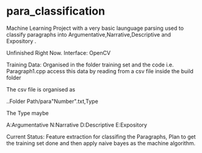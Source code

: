 para_classification
===================

Machine Learning  Project with a very basic launguage parsing used to classify paragraphs into Argumentative,Narrative,Descriptive and Expository .

Unfinished Right Now.
Interface:  OpenCV

Training Data: Organised in the folder training set and the code i.e. Paragraph1.cpp access this data by reading from a csv file inside the build folder

The csv file is organised as 

..Folder Path/para"Number".txt,Type

The Type maybe 

A:Argumentative
N:Narrative
D:Descriptive
E:Expository

Current Status: Feature extraction for classifing the Paragraphs, Plan to get the training set done and then apply naive bayes as the machine algorithm. 
